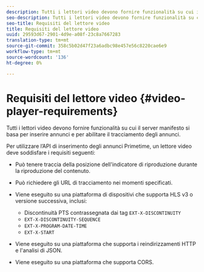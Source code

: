 ```yaml
---
description: Tutti i lettori video devono fornire funzionalità su cui il server manifesto si basa per inserire annunci e per abilitare il tracciamento degli annunci.
seo-description: Tutti i lettori video devono fornire funzionalità su cui il server manifesto si basa per inserire annunci e per abilitare il tracciamento degli annunci.
seo-title: Requisiti del lettore video
title: Requisiti del lettore video
uuid: 29593d67-2901-4d9e-a08f-23c8a7667283
translation-type: tm+mt
source-git-commit: 358c5b02d47f23a6adbc98e457e56c8220cae6e9
workflow-type: tm+mt
source-wordcount: '136'
ht-degree: 0%

---
```



# Requisiti del lettore video {#video-player-requirements}

Tutti i lettori video devono fornire funzionalità su cui il server manifesto si basa per inserire annunci e per abilitare il tracciamento degli annunci.

Per utilizzare l’API di inserimento degli annunci Primetime, un lettore video deve soddisfare i requisiti seguenti:

* Può tenere traccia della posizione dell&#39;indicatore di riproduzione durante la riproduzione del contenuto.
* Può richiedere gli URL di tracciamento nei momenti specificati.
* Viene eseguito su una piattaforma di dispositivi che supporta HLS v3 o versione successiva, inclusi:

   * Discontinuità PTS contrassegnata dai tag `EXT-X-DISCONTINUITY`
   * `EXT-X-DISCONTINUITY-SEQUENCE`
   * `EXT-X-PROGRAM-DATE-TIME`
   * `EXT-X-START`

* Viene eseguito su una piattaforma che supporta i reindirizzamenti HTTP e l&#39;analisi di JSON.
* Viene eseguito su una piattaforma che supporta CORS.